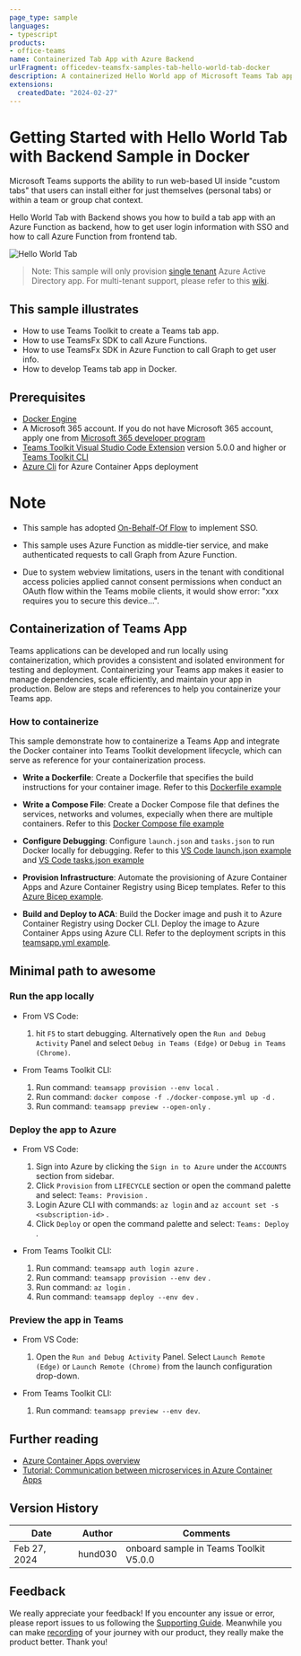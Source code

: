 ```yaml
---
page_type: sample
languages:
- typescript
products:
- office-teams
name: Containerized Tab App with Azure Backend
urlFragment: officedev-teamsfx-samples-tab-hello-world-tab-docker
description: A containerized Hello World app of Microsoft Teams Tab app which has a backend service.
extensions:
  createdDate: "2024-02-27"
---
```

# Getting Started with Hello World Tab with Backend Sample in Docker

Microsoft Teams supports the ability to run web-based UI inside "custom tabs" that users can install either for just themselves (personal tabs) or within a team or group chat context.

Hello World Tab with Backend shows you how to build a tab app with an Azure Function as backend, how to get user login information with SSO and how to call Azure Function from frontend tab.

![Hello World Tab](assets/sampleDemo.gif)

> Note: This sample will only provision [single tenant](https://learn.microsoft.com/azure/active-directory/develop/single-and-multi-tenant-apps#who-can-sign-in-to-your-app) Azure Active Directory app. For multi-tenant support, please refer to this [wiki](https://aka.ms/teamsfx-multi-tenant).

## This sample illustrates

- How to use Teams Toolkit to create a Teams tab app.
- How to use TeamsFx SDK to call Azure Functions.
- How to use TeamsFx SDK in Azure Function to call Graph to get user info.
- How to develop Teams tab app in Docker.

## Prerequisites

- [Docker Engine](https://docs.docker.com/engine/install/)
- A Microsoft 365 account. If you do not have Microsoft 365 account, apply one from [Microsoft 365 developer program](https://developer.microsoft.com/en-us/microsoft-365/dev-program)
- [Teams Toolkit Visual Studio Code Extension](https://aka.ms/teams-toolkit) version 5.0.0 and higher or [Teams Toolkit CLI](https://aka.ms/teams-toolkit-cli)
- [Azure Cli](https://learn.microsoft.com/cli/azure/install-azure-cli) for Azure Container Apps deployment

# Note
- This sample has adopted [On-Behalf-Of Flow](https://learn.microsoft.com/en-us/azure/active-directory/develop/v2-oauth2-on-behalf-of-flow) to implement SSO.

- This sample uses Azure Function as middle-tier service, and make authenticated requests to call Graph from Azure Function.

- Due to system webview limitations, users in the tenant with conditional access policies applied cannot consent permissions when conduct an OAuth flow within the Teams mobile clients, it would show error: "xxx requires you to secure this device...".

## Containerization of Teams App

Teams applications can be developed and run locally using containerization, which provides a consistent and isolated environment for testing and deployment. Containerizing your Teams app makes it easier to manage dependencies, scale efficiently, and maintain your app in production. Below are steps and references to help you containerize your Teams app.

### How to containerize

This sample demonstrate how to containerize a Teams App and integrate the Docker container into Teams Toolkit development lifecycle, which can serve as reference for your containerization process.

- **Write a Dockerfile**: Create a Dockerfile that specifies the build instructions for your container image. Refer to this [Dockerfile example](./Dockerfile)

- **Write a Compose File**: Create a Docker Compose file that defines the services, networks and volumes, expecially when there are multiple containers. Refer to this [Docker Compose file example](./docker-compose.yml)

- **Configure Debugging**: Configure `launch.json` and `tasks.json` to run Docker locally for debugging. Refer to this [VS Code launch.json example](./.vscode/launch.json) and [VS Code tasks.json example](./.vscode/tasks.json)

- **Provision Infrastructure**: Automate the provisioning of Azure Container Apps and Azure Container Registry using Bicep templates. Refer to this [Azure Bicep example](./infra/azure.bicep).

- **Build and Deploy to ACA**: Build the Docker image and push it to Azure Container Registry using Docker CLI. Deploy the image to Azure Container Apps using Azure CLI. Refer to the deployment scripts in this [teamsapp.yml example](./teamsapp.yml).

## Minimal path to awesome

### Run the app locally

- From VS Code:
    1. hit `F5` to start debugging. Alternatively open the `Run and Debug Activity` Panel and select `Debug in Teams (Edge)` or `Debug in Teams (Chrome)`.

- From Teams Toolkit CLI:
    1. Run command: `teamsapp provision --env local` .
    1. Run command: `docker compose -f ./docker-compose.yml up -d` .
    1. Run command: `teamsapp preview --open-only` .

### Deploy the app to Azure

- From VS Code:
    1. Sign into Azure by clicking the `Sign in to Azure` under the `ACCOUNTS` section from sidebar.
    1. Click `Provision` from `LIFECYCLE` section or open the command palette and select: `Teams: Provision` .
    1. Login Azure CLI with commands: `az login` and `az account set -s <subscription-id>` .
    1. Click `Deploy` or open the command palette and select: `Teams: Deploy` .

- From Teams Toolkit CLI:
    1. Run command: `teamsapp auth login azure` .
    1. Run command: `teamsapp provision --env dev` .
    1. Run command: `az login` .
    1. Run command: `teamsapp deploy --env dev` .

### Preview the app in Teams

- From VS Code:
    1. Open the `Run and Debug Activity` Panel. Select `Launch Remote (Edge)` or `Launch Remote (Chrome)` from the launch configuration drop-down.

- From Teams Toolkit CLI:
    1. Run command: `teamsapp preview --env dev`.

## Further reading

- [Azure Container Apps overview](https://learn.microsoft.com/azure/container-apps/overview)
- [Tutorial: Communication between microservices in Azure Container Apps](https://learn.microsoft.com/azure/container-apps/communicate-between-microservices)

## Version History

|Date| Author| Comments|
|---|---|---|
|Feb 27, 2024| hund030 | onboard sample in Teams Toolkit V5.0.0|

## Feedback
We really appreciate your feedback! If you encounter any issue or error, please report issues to us following the [Supporting Guide](https://github.com/OfficeDev/TeamsFx-Samples/blob/dev/SUPPORT.md). Meanwhile you can make [recording](https://aka.ms/teamsfx-record) of your journey with our product, they really make the product better. Thank you!